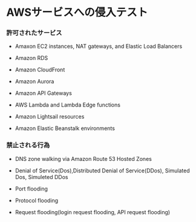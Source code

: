 # AWSサービスへの侵入テスト

### 許可されたサービス

- Amaxon EC2 instances, NAT gateways, and Elastic Load Balancers

- Amazon RDS

- Amazon CloudFront

- Amazon Aurora

- Amazon API Gateways

- AWS Lambda and Lambda Edge functions

- Amazon Lightsail resources

- Amazon Elastic Beanstalk environments


### 禁止される行為

- DNS zone walking via Amazon Route 53 Hosted Zones

- Denial of Service(Dos),Distributed Denial of Service(DDos),
Simulated Dos, Simuleted DDos

- Port flooding

- Protocol flooding

- Request flooding(login request flooding, API request flooding)

